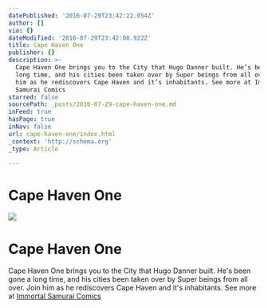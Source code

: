 ```yaml
---
datePublished: '2016-07-29T23:42:22.054Z'
author: []
via: {}
dateModified: '2016-07-29T23:42:08.922Z'
title: Cape Haven One
publisher: {}
description: >-
  Cape Haven One brings you to the City that Hugo Danner built. He’s been gone a
  long time, and his cities been taken over by Super beings from all over. Join
  him as he rediscovers Cape Haven and it’s inhabitants. See more at Immortal
  Samurai Comics 
starred: false
sourcePath: _posts/2016-07-29-cape-haven-one.md
inFeed: true
hasPage: true
inNav: false
url: cape-haven-one/index.html
_context: 'http://schema.org'
_type: Article

---
```

# Cape Haven One
![](https://the-grid-user-content.s3-us-west-2.amazonaws.com/7770137d-22ba-409d-a978-1c6c8da2f671.jpg)

# Cape Haven One

Cape Haven One brings you to the City that Hugo Danner built. He's been gone a long time, and his cities been taken over by Super beings from all over. Join him as he rediscovers Cape Haven and it's inhabitants. See more at [Immortal Samurai Comics][0]

[0]: http://immortalsamurai.com/